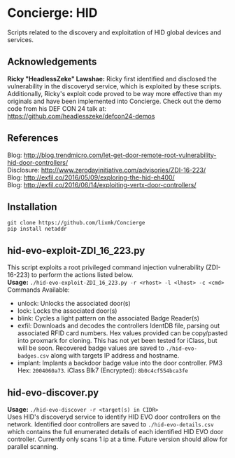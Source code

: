 # Concierge: HID  
Scripts related to the discovery and exploitation of HID global devices and services.  
  
## Acknowledgements
**Ricky "HeadlessZeke" Lawshae:** Ricky first identified and disclosed the vulnerability in the discoveryd service, which is exploited by these scripts. Additionally, Ricky's exploit code proved to be way more effective than my originals and have been implemented into Concierge. Check out the demo code from his DEF CON 24 talk at: <https://github.com/headlesszeke/defcon24-demos>
  
## References
Blog: <http://blog.trendmicro.com/let-get-door-remote-root-vulnerability-hid-door-controllers/>  
Disclosure: <http://www.zerodayinitiative.com/advisories/ZDI-16-223/>  
Blog: <http://exfil.co/2016/05/09/exploring-the-hid-eh400/>  
Blog: <http://exfil.co/2016/06/14/exploiting-vertx-door-controllers/>  
  
## Installation  
`git clone https://github.com/lixmk/Concierge`  
`pip install netaddr`  
  
## hid-evo-exploit-ZDI\_16\_223.py  
This script exploits a root privileged command injection vulnerability (ZDI-16-223) to perform the actions listed below.  
**Usage:** `./hid-evo-exploit-ZDI_16_223.py -r <rhost> -l <lhost> -c <cmd>`  
Commands Available:  
* unlock:  Unlocks the associated door(s)  
* lock:    Locks the associated door(s)  
* blink:   Cycles a light pattern on the associated Badge Reader(s)  
* exfil:   Downloads and decodes the controllers IdentDB file, parsing out associated RFID card numbers. Hex values provided can be copy/pasted into proxmark for cloning. This has not yet been tested for iClass, but will be soon. Recovered badge values are saved to `./hid-evo-badges.csv` along with targets IP address and hostname.  
* implant: Implants a backdoor badge value into the door controller. PM3 Hex: `2004060a73`. iClass Blk7 (Encrypted): `8b0c4cf554bca3fe` 
  
## hid-evo-discover.py  
**Usage:** `./hid-evo-discover -r <target(s) in CIDR>`  
Uses HID's discoveryd service to identify HID EVO door controllers on the network. Identified door controllers are saved to `./hid-evo-details.csv` which contains the full enumerated details of each identified HID EVO door controller. Currently only scans 1 ip at a time. Future version should allow for parallel scanning.  
